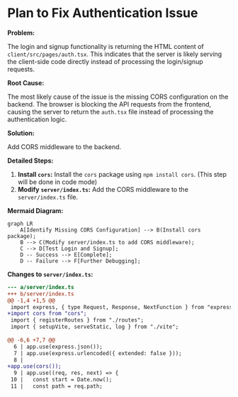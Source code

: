 # Plan to Fix Authentication Issue

**Problem:**

The login and signup functionality is returning the HTML content of `client/src/pages/auth.tsx`. This indicates that the server is likely serving the client-side code directly instead of processing the login/signup requests.

**Root Cause:**

The most likely cause of the issue is the missing CORS configuration on the backend. The browser is blocking the API requests from the frontend, causing the server to return the `auth.tsx` file instead of processing the authentication logic.

**Solution:**

Add CORS middleware to the backend.

**Detailed Steps:**

1.  **Install `cors`:** Install the `cors` package using `npm install cors`. (This step will be done in code mode)
2.  **Modify `server/index.ts`:** Add the CORS middleware to the `server/index.ts` file.

**Mermaid Diagram:**

```mermaid
graph LR
    A[Identify Missing CORS Configuration] --> B(Install cors package);
    B --> C(Modify server/index.ts to add CORS middleware);
    C --> D[Test Login and Signup];
    D -- Success --> E[Complete];
    D -- Failure --> F[Further Debugging];
```

**Changes to `server/index.ts`:**

```diff
--- a/server/index.ts
+++ b/server/index.ts
@@ -1,4 +1,5 @@
 import express, { type Request, Response, NextFunction } from "express";
+import cors from "cors";
 import { registerRoutes } from "./routes";
 import { setupVite, serveStatic, log } from "./vite";
 
@@ -6,6 +7,7 @@
  6 | app.use(express.json());
  7 | app.use(express.urlencoded({ extended: false }));
  8 | 
+app.use(cors());
  9 | app.use((req, res, next) => {
 10 |   const start = Date.now();
 11 |   const path = req.path;